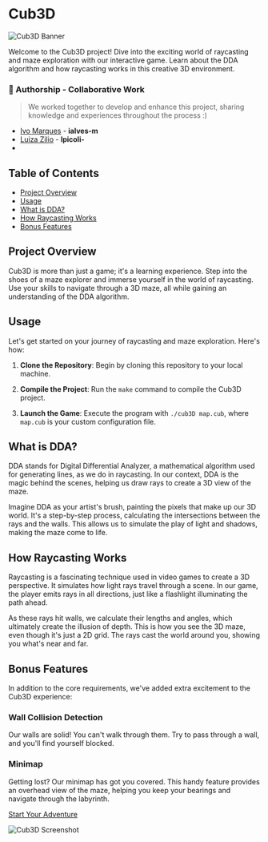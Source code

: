 # Cub3D

![Cub3D Banner](cub3d_banner.png)

Welcome to the Cub3D project! Dive into the exciting world of raycasting and maze exploration with our interactive game. Learn about the DDA algorithm and how raycasting works in this creative 3D environment.

### 🤝 Authorship - Collaborative Work
> We worked together to develop and enhance this project, sharing knowledge and experiences throughout the process :)

- [Ivo Marques](https://github.com/Pastilhex) - **ialves-m**
- [Luiza Zilio](https://github.com/ziliolu) - **lpicoli-**
- 
## Table of Contents
- [Project Overview](#project-overview)
- [Usage](#usage)
- [What is DDA?](#what-is-dda)
- [How Raycasting Works](#how-raycasting-works)
- [Bonus Features](#bonus-features)

## Project Overview
Cub3D is more than just a game; it's a learning experience. Step into the shoes of a maze explorer and immerse yourself in the world of raycasting. Use your skills to navigate through a 3D maze, all while gaining an understanding of the DDA algorithm.

## Usage
Let's get started on your journey of raycasting and maze exploration. Here's how:

1. **Clone the Repository**: Begin by cloning this repository to your local machine.

2. **Compile the Project**: Run the `make` command to compile the Cub3D project.

3. **Launch the Game**: Execute the program with `./cub3D map.cub`, where `map.cub` is your custom configuration file.

## What is DDA?
DDA stands for Digital Differential Analyzer, a mathematical algorithm used for generating lines, as we do in raycasting. In our context, DDA is the magic behind the scenes, helping us draw rays to create a 3D view of the maze.

Imagine DDA as your artist's brush, painting the pixels that make up our 3D world. It's a step-by-step process, calculating the intersections between the rays and the walls. This allows us to simulate the play of light and shadows, making the maze come to life.

## How Raycasting Works
Raycasting is a fascinating technique used in video games to create a 3D perspective. It simulates how light rays travel through a scene. In our game, the player emits rays in all directions, just like a flashlight illuminating the path ahead.

As these rays hit walls, we calculate their lengths and angles, which ultimately create the illusion of depth. This is how you see the 3D maze, even though it's just a 2D grid. The rays cast the world around you, showing you what's near and far.

## Bonus Features
In addition to the core requirements, we've added extra excitement to the Cub3D experience:

### Wall Collision Detection
Our walls are solid! You can't walk through them. Try to pass through a wall, and you'll find yourself blocked.

### Minimap
Getting lost? Our minimap has got you covered. This handy feature provides an overhead view of the maze, helping you keep your bearings and navigate through the labyrinth.

[Start Your Adventure](#usage)

![Cub3D Screenshot](cub3d_screenshot.png)
